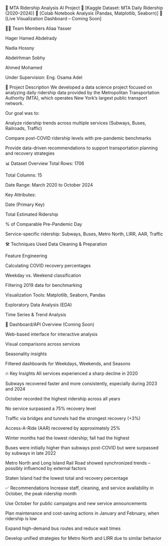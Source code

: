 🚉 MTA Ridership Analysis AI Project
🔗 [Kaggle Dataset: MTA Daily Ridership (2020–2024)]
🔗 [Colab Notebook Analysis (Pandas, Matplotlib, Seaborn)]
🔗 [Live Visualization Dashboard – Coming Soon]

👩‍💻 Team Members
Aliaa Yasser

Hager Hamed Abdelrady

Nadia Hossny

Abdelrhman Sobhy

Ahmed Mohamed

Under Supervision:
Eng. Osama Adel

📝 Project Description
We developed a data science project focused on analyzing daily ridership data provided by the Metropolitan Transportation Authority (MTA), which operates New York’s largest public transport network.

Our goal was to:

Analyze ridership trends across multiple services (Subways, Buses, Railroads, Traffic)

Compare post-COVID ridership levels with pre-pandemic benchmarks

Provide data-driven recommendations to support transportation planning and recovery strategies

📊 Dataset Overview
Total Rows: 1706

Total Columns: 15

Date Range: March 2020 to October 2024

Key Attributes:

Date (Primary Key)

Total Estimated Ridership

% of Comparable Pre-Pandemic Day

Service-specific ridership: Subways, Buses, Metro North, LIRR, AAR, Traffic

🛠 Techniques Used
Data Cleaning & Preparation

Feature Engineering

Calculating COVID recovery percentages

Weekday vs. Weekend classification

Filtering 2019 data for benchmarking

Visualization Tools: Matplotlib, Seaborn, Pandas

Exploratory Data Analysis (EDA)

Time Series & Trend Analysis

🚀 Dashboard/API Overview
(Coming Soon)

Web-based interface for interactive analysis

Visual comparisons across services

Seasonality insights

Filtered dashboards for Weekdays, Weekends, and Seasons

🔥 Key Insights
All services experienced a sharp decline in 2020

Subways recovered faster and more consistently, especially during 2023 and 2024

October recorded the highest ridership across all years

No service surpassed a 75% recovery level

Traffic via bridges and tunnels had the strongest recovery (+3%)

Access-A-Ride (AAR) recovered by approximately 25%

Winter months had the lowest ridership; fall had the highest

Buses were initially higher than subways post-COVID but were surpassed by subways in late 2022

Metro North and Long Island Rail Road showed synchronized trends – possibly influenced by external factors

Staten Island had the lowest total and recovery percentage

✅ Recommendations
Increase staff, cleaning, and service availability in October, the peak ridership month

Use October for public campaigns and new service announcements

Plan maintenance and cost-saving actions in January and February, when ridership is low

Expand high-demand bus routes and reduce wait times

Develop unified strategies for Metro North and LIRR due to similar behavior
